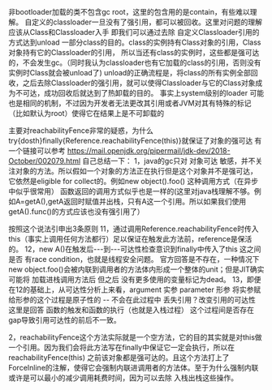 非bootloader加载的类不包含gc root，这里的包含用的是contain，有些难以理解。
自定义的classloader一旦没有了强引用，都可以被回收。这里对问题的理解应该从Class和Classloader入手 即我们可以通过去除
自定义Classloader引用的方式达到unload 一部分class的目的。class的实例持有Class对象的引用，Class对象持有它的Classloader的引用，
所以当还有class的实例时，这些都是强可达的，不会发生gc。（同时我认为classloader也有它加载的class的引用，否则没有实例时Class就会被unload了)
unload的正确流程是，将class的所有实例全部回收，之后去除Classloader的强引用，就可以使得Classloader与它的Class对象成为不可达，成功回收后就达到了热卸载的目的。
事实上system级别的loader 可能 也是相同的机制，不过因为开发者无法更改其引用或者JVM对其有特殊的标记（比如默认为root）使得它在结果上是不可卸载的




主要对reachabilityFence非常的疑惑，为什么try{dosth}finally{Reference.reachabilityFence(this)}就保证了对象的强可达
有一个链接可以参考 https://mail.openjdk.org/pipermail/jdk-dev/2018-October/002079.html
自己总结一下：
1，java的gc只对 对象可达 敏感，并不关注对象的方法。所以假如一个对象的方法正在执行但是这个对象并不是强可达，
它依然是eligible for collect的。例如new object().foo() 这种调用方式（在异步中似乎很常用）
函数返回的调用方式似乎也是一样的(这里对java栈理解不够。例如A=getA(),getA返回时赋值并出栈，只有A这一个引用。所以如果我们使用getA().func()的方式应该也没有强引用了） 

按照这个说法引申出3条原则
	11，通过调用Reference.reachabilityFence时传入this（事实上调用任何方法都行）足以保证在触发此方法前，reference是保活的。
	12，new A()在触发后---到---可达性检查意识到finally中传入了this  这之间 是否 有race condition，也就是线程安全问题。
	官方回答是不存在，一种情况下new object.foo()会被内联到调用者的方法体内形成一个整体的unit；但是JIT确实可能将 加载进栈调用方法后 但之后
	没有更多使用的变量标记为dead。
	13，即便在12的基础上，从可达性分析上来看，argument 实参 parameter 形参 将实参赋给形参的这个过程是原子性的 -- 不会在此过程中 丢失引用？改变引用的可达性
	这里是回答 函数的触发和函数的执行（也就是入栈过程） 这个过程间是否存在gap导致引用可达性的前后不一致。

2，reachabilityFence这个方法实际就是一个空方法，它的目的其实就是对this做一个引用。因为我们会将此方法写在finally中保证它一定会执行，所以在reachabilityFence(this)
之前该对象都是强可达的。且这个方法打上了ForceInline的注解，使得它会强制内联进调用者的方法体。至于为什么强制内联或许是可以最小的减少调用耗费时间，因为可以去除
入栈出栈这些操作。




